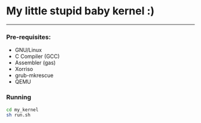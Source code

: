 # My little stupid baby kernel :)
---

### Pre-requisites:
- GNU/Linux
- C Compiler (GCC)
- Assembler (gas)
- Xorriso 
- grub-mkrescue
- QEMU

### Running
~~~bash
cd my_kernel
sh run.sh
~~~